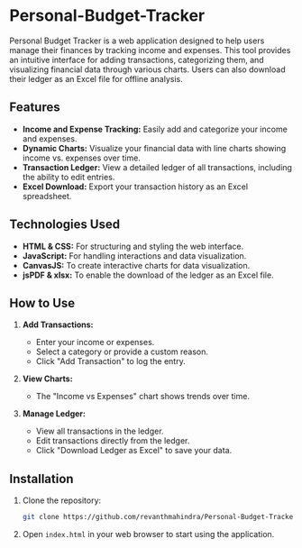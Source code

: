 # Personal-Budget-Tracker

Personal Budget Tracker is a web application designed to help users manage their finances by tracking income and expenses. This tool provides an intuitive interface for adding transactions, categorizing them, and visualizing financial data through various charts. Users can also download their ledger as an Excel file for offline analysis.

## Features

- **Income and Expense Tracking:** Easily add and categorize your income and expenses.
- **Dynamic Charts:** Visualize your financial data with line charts showing income vs. expenses over time.
- **Transaction Ledger:** View a detailed ledger of all transactions, including the ability to edit entries.
- **Excel Download:** Export your transaction history as an Excel spreadsheet.

## Technologies Used

- **HTML & CSS:** For structuring and styling the web interface.
- **JavaScript:** For handling interactions and data visualization.
- **CanvasJS:** To create interactive charts for data visualization.
- **jsPDF & xlsx:** To enable the download of the ledger as an Excel file.

## How to Use

1. **Add Transactions:**
   - Enter your income or expenses.
   - Select a category or provide a custom reason.
   - Click "Add Transaction" to log the entry.

2. **View Charts:**
   - The "Income vs Expenses" chart shows trends over time.

3. **Manage Ledger:**
   - View all transactions in the ledger.
   - Edit transactions directly from the ledger.
   - Click "Download Ledger as Excel" to save your data.

## Installation

1. Clone the repository:
   ```bash
   git clone https://github.com/revanthmahindra/Personal-Budget-Tracker.git
2. Open `index.html` in your web browser to start using the application.
